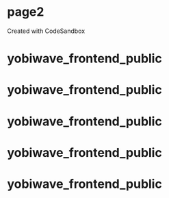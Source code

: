 # page2
Created with CodeSandbox
# yobiwave_frontend_public
# yobiwave_frontend_public
# yobiwave_frontend_public
# yobiwave_frontend_public
# yobiwave_frontend_public
